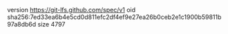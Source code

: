 version https://git-lfs.github.com/spec/v1
oid sha256:7ed33ea6b4e5cd0d811efc2df4ef9e27ea26b0ceb2e1c1900b59811b97a8db6d
size 4797
